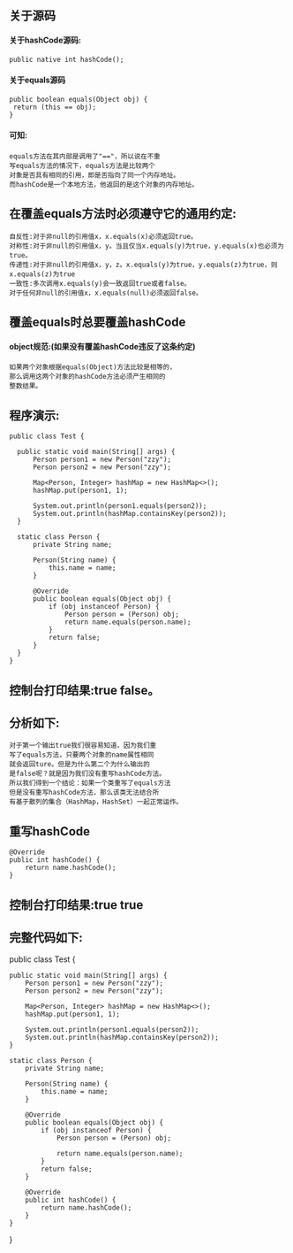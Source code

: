 
## 关于源码
   #### 关于hashCode源码:
    public native int hashCode();
   #### 关于equals源码
    public boolean equals(Object obj) {
     return (this == obj);
    }
   #### 可知:
    equals方法在其内部是调用了"=="，所以说在不重
    写equals方法的情况下，equals方法是比较两个
    对象是否具有相同的引用，即是否指向了同一个内存地址。
    而hashCode是一个本地方法，他返回的是这个对象的内存地址。

## 在覆盖equals方法时必须遵守它的通用约定:
    自反性:对于非null的引用值x，x.equals(x)必须返回true。
    对称性:对于非null的引用值x，y。当且仅当x.equals(y)为true，y.equals(x)也必须为true。
    传递性:对于非null的引用值x，y，z。x.equals(y)为true，y.equals(z)为true，则x.equals(z)为true
    一致性:多次调用x.equals(y)会一致返回true或者false。
    对于任何非null的引用值x，x.equals(null)必须返回false。

## 覆盖equals时总要覆盖hashCode
   #### object规范:(如果没有覆盖hashCode违反了这条约定)
    如果两个对象根据equals(Object)方法比较是相等的，
    那么调用这两个对象的hashCode方法必须产生相同的
    整数结果。
    
## 程序演示:
    public class Test {

      public static void main(String[] args) {
          Person person1 = new Person("zzy");
          Person person2 = new Person("zzy");

          Map<Person, Integer> hashMap = new HashMap<>();
          hashMap.put(person1, 1);

          System.out.println(person1.equals(person2));
          System.out.println(hashMap.containsKey(person2));
      }

      static class Person {
          private String name;

          Person(String name) {
              this.name = name;
          }

          @Override
          public boolean equals(Object obj) {
              if (obj instanceof Person) {
                  Person person = (Person) obj;
                  return name.equals(person.name);
              }
              return false;
          }
      }
    }
## 控制台打印结果:true false。
## 分析如下:
    对于第一个输出true我们很容易知道，因为我们重
    写了equals方法，只要两个对象的name属性相同
    就会返回ture。但是为什么第二个为什么输出的
    是false呢？就是因为我们没有重写hashCode方法。
    所以我们得到一个结论：如果一个类重写了equals方法
    但是没有重写hashCode方法，那么该类无法结合所
    有基于散列的集合（HashMap，HashSet）一起正常运作。


## 重写hashCode
    @Override
    public int hashCode() {
        return name.hashCode();
    }
## 控制台打印结果:true true

## 完整代码如下:
public class Test {

    public static void main(String[] args) {
        Person person1 = new Person("zzy");
        Person person2 = new Person("zzy");

        Map<Person, Integer> hashMap = new HashMap<>();
        hashMap.put(person1, 1);

        System.out.println(person1.equals(person2));
        System.out.println(hashMap.containsKey(person2));
    }

    static class Person {
        private String name;

        Person(String name) {
            this.name = name;
        }

        @Override
        public boolean equals(Object obj) {
            if (obj instanceof Person) {
                Person person = (Person) obj;

                return name.equals(person.name);
            }
            return false;
        }

        @Override
        public int hashCode() {
            return name.hashCode();
        }
    }
}